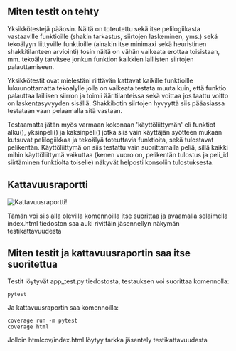 ## Miten testit on tehty
Yksikkötestejä pääosin. Näitä on toteutettu sekä itse pelilogiikasta vastaaville funktioille (shakin tarkastus, siirtojen laskeminen, yms.) sekä tekoälyyn liittyville funktioille (ainakin itse minimaxi sekä heuristinen shakkitilanteen arviointi) tosin näitä on vähän vaikeata erottaa toisistaan, mm. tekoäly tarvitsee jonkun funktion kaikkien laillisten siirtojen palauttamiseen. 

Yksikkötestit ovat mielestäni riittävän kattavat kaikille funktioille lukuunottamatta tekoalylle jolla on vaikeata testata muuta kuin, että funktio palauttaa laillisen siirron ja toimii ääritilanteissa sekä voittaa jos taattu voitto on laskentasyvyyden sisällä. Shakkibotin siirtojen hyvyyttä siis pääasiassa testataan vaan pelaamalla sitä vastaan. 

Testaamatta jätän myös varmaan kokonaan 'käyttöliittymän' eli funktiot alku(), yksinpeli() ja kaksinpeli() jotka siis vain käyttäjän syötteen mukaan kutsuvat pelilogiikkaa ja tekoälyä toteuttavia funktioita, sekä tulostavat pelikentän. Käyttöliittymä on siis testattu vain suorittamalla peliä, sillä kaikki mihin käyttöliittymä vaikuttaa (kenen vuoro on, pelikentän tulostus ja peli_id siirtäminen funktiolta toiselle) näkyvät helposti konsoliin tulostuksesta.
## Kattavuusraportti
![Kattavuusraportti!](https://github.com/Hempppa/TiRa-harjoitustyo/blob/main/dokumentaatio/Screenshot%20from%202024-03-08%2018-57-42.png)

Tämän voi siis alla olevilla komennoilla itse suorittaa ja avaamalla selaimella index.html tiedoston saa auki rivittäin jäsennellyn näkymän testikattavuudesta
## Miten testit ja kattavuusraportin saa itse suoritettua
Testit löytyvät app_test.py tiedostosta, testauksen voi suorittaa komennolla:

	pytest

Ja kattavuusraportin saa komennoilla:

	coverage run -m pytest
 	coverage html

Jolloin htmlcov/index.html löytyy tarkka jäsentely testikattavuudesta
